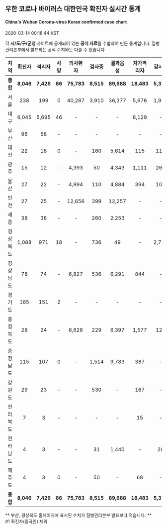
## 우한 코로나 바이러스 대한민국 확진자 실시간 통계
#### China's Wuhan Corona-virus Koran confirmed case chart
2020-03-14 00:18:44 KST

각 **시/도/구/군청** 사이트에 공개되어 있는 **공식 자료**를 수합하여 만든 통계입니다.
질병관리본부에서 발표되는 공식 수치와는 다를 수 있습니다.


|  지역  | 확진자 |  격리자  |  사망  |  의사환자  |  검사중  |  결과음성  |  자가격리자  |  감시중  |  감시해제  |  퇴원  |
|:------:|:------:|:--------:|:--------:|:----------:|:--------:|:----------------:|:------------:|:--------:|:----------:|:--:|
|**총합**|**8,046**|**7,426**|**66**|**75,783**|**8,515**|**89,688**|**18,483**|**5,378**|**13,439**|**554**|
|서울|238|199|0|40,287|3,910|36,377|5,676|1,988|3,688|39|
|대구|6,045|5,695|46|-|-|-|8,129|-|-|304|
|부산|96|58|-|-|-|-|-|-|-|38|
|대전|22|18|0|-|160|5,614|115|115|346|4|
|광주|15|12|-|4,393|50|4,343|1,111|264|847|3|
|울산|27|22|-|4,994|110|4,884|394|109|285|5|
|인천|27|25|-|12,656|399|12,257|-|-|-|2|
|세종|38|38|-|-|260|2,253|-|-|-|-|
|경상북도|1,088|971|18|-|736|49|-|2,753|6,631|99|
|경상남도|78|74|-|6,827|536|6,291|844|-|-|4|
|경기도|185|151|2|-|-|-|-|-|-|32|
|충청북도|28|24|-|6,626|229|6,397|1,577|121|1,456|4|
|충청남도|115|107|0|-|1,514|9,783|387|-|-|8|
|강원도|29|23|-|-|530|-|167|-|-|6|
|전라북도|7|3|-|-|-|-|15|-|-|4|
|전라남도|4|3|-|-|31|1,440|-|28|186|1|
|제주도|4|3|0|-|50|-|68|-|-|1|
|**총합**|**8,046**|**7,426**|**66**|**75,783**|**8,515**|**89,688**|**18,483**|**5,378**|**13,439**|**554**|


** 부산, 경상북도 홈페이지에 표시된 수치가 질병관리본부 발표보다 적습니다. **<br>
#1 확진자(중국인) 제외
    